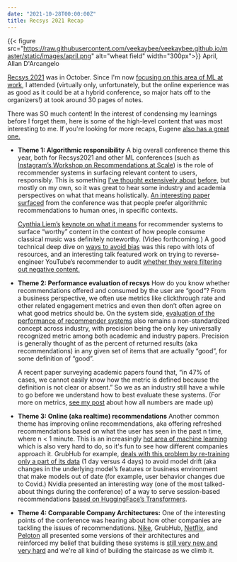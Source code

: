 ```yaml
---
date: "2021-10-28T00:00:00Z"
title: Recsys 2021 Recap
---
```


<meta name="twitter:card" content="summary">
<meta name="twitter:site" content="@vboykis">
<meta name="twitter:creator" content="@vboykis">
<meta name="twitter:title" content="A few quick notes on Recsys 2021">
<meta name="twitter:description" content="What's up in recommender systems">
<meta name="twitter:image" content="https://raw.githubusercontent.com/veekaybee/veekaybee.github.io/master/static/images/april.png">


{{< figure src="https://raw.githubusercontent.com/veekaybee/veekaybee.github.io/master/static/images/april.png" alt="wheat field" width="300px">}}
April, Allan D'Arcangelo

[Recsys 2021](https://recsys.acm.org/recsys21/) was in October. Since I'm now [focusing on this area of ML at work](https://applyingml.com/mentors/vicki-boykis/), I attended (virtually only, unfortunately, but the online experience was as good as it could be at a hybrid conference, so major hats off to the organizers!) at took around 30 pages of notes. 

There was SO much content! In the interest of condensing my learnings before I forget them, here is some of the  high-level content that was most interesting to me.  If you're looking for more recaps, Eugene [also has a great one.](https://eugeneyan.com/writing/recsys2021/) 

+ **Theme 1: Algorithmic responsibility** A big overall conference theme this year, both for Recsys2021 and other ML conferences (such as [Instagram’s Workshop on Recommendations at Scale](https://igworkshop2021.splashthat.com/)) is the role of recommender systems in surfacing relevant content to users, responsibly. This is something [I've thought extensively about](https://vicki.substack.com/p/the-reign-of-big-recsys) [before](https://vicki.substack.com/p/big-recsys-redux-recs-at-netflix), but mostly on my own, so it was great to hear some industry and academia perspectives on what that means holistically. [An interesting paper surfaced](https://www.hbs.edu/ris/Publication%20Files/17-086_610956b6-7d91-4337-90cc-5bb5245316a8.pdf) from the conference was that people prefer algorithmic recommendations to human ones, in specific contexts.  
 
    [Cynthia Liem’s](https://www.tudelft.nl/en/eemcs/the-faculty/departments/intelligent-systems/multimedia-computing/people/cynthia-liem) [keynote on what it means](https://twitter.com/search?q=%40informusiccs%20%23recsys2021&src=typed_query&f=top) for recommender systems to surface “worthy” content in the context of how people consume classical music was definitely noteworthy. (Video forthcoming.)   A good technical deep dive on [ways to avoid bias](https://github.com/jiawei-chen/RecDebiasing) was this repo with lots of resources, and an interesting talk featured work on trying to reverse-engineer YouTube’s recommender to audit [whether they were filtering out negative content.](https://dl.acm.org/doi/pdf/10.1145/3460231.3474241) 

+ **Theme 2: Performance evaluation of recsys** How do you know whether recommendations offered and consumed by the user are “good”? From a business perspective, we often use metrics like clickthrough rate  and other related engagement metrics and even then don’t often agree on what good metrics should be. On the system side, [evaluation of the performance of recommender systems](https://dl.acm.org/doi/10.1145/3460231.3478848) also remains a non-standardized concept across industry, with precision being the only key universally recognized metric among both academic and industry papers. Precision is generally thought of as the percent of returned results (aka recommendations) in any given set of items that are actually “good”, for some definition of “good”. 

    A recent paper surveying academic papers  found that, “in 47% of cases, we cannot easily know how the metric is defined because the definition is not clear or absent.” So we as an industry still have a while to go before we understand how to best evaluate these systems. (For more on metrics, [see my post](https://vicki.substack.com/p/all-numbers-are-made-up-some-are) about how all numbers are made up) 

+ **Theme 3: Online (aka realtime) recommendations** Another common theme has improving online recommendations, aka offering refreshed recommendations based on what the user has seen in the past n time, where n &lt; 1 minute.  This is an increasingly [hot area of machine learning](https://huyenchip.com/2020/12/27/real-time-machine-learning.html) which is also very hard to do, so it's fun to see how different companies approach it. GrubHub for example, [deals with this problem by re-training only a part of its data](https://dl.acm.org/doi/pdf/10.1145/3460231.3474599) (1 day versus 4 days) to avoid model drift (aka changes in the underlying model’s features or business environment that make models out of date (for example, user behavior changes due to Covid.) Nvidia presented an interesting way (one of the most talked-about things during the conference) of a way to serve session-based recommendations [based on HuggingFace’s Transformers](https://twitter.com/Even_Oldridge/status/1442541594343661579).

* **Theme 4: Comparable Company Architectures:**  One of the interesting points of the conference was hearing about how other companies are tackling the issues of recommendations. [Nike](https://dl.acm.org/doi/pdf/10.1145/3460231.3474621), GrubHub, [Netflix](https://dl.acm.org/doi/pdf/10.1145/3460231.3474620), and [Peloton](https://dl.acm.org/doi/10.1145/3460231.3474610) all presented some versions of their architectures and reinforced my belief that building these systems is [still very new and very hard](http://veekaybee.github.io/2021/09/23/enlightenment/) and we're all kind of building the staircase as we climb it. 




